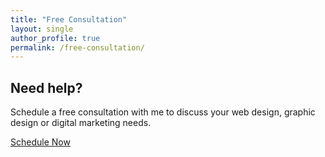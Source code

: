```yaml
---
title: "Free Consultation"
layout: single
author_profile: true
permalink: /free-consultation/
---
```


## Need help?
Schedule a free consultation with me to discuss your web design, graphic design or digital marketing needs.

<!-- Calendly link widget begin -->
<link href="https://assets.calendly.com/assets/external/widget.css" rel="stylesheet">
<script src="https://assets.calendly.com/assets/external/widget.js" type="text/javascript"></script>
<a href="" class="btn btn--info btn--x-large" onclick="Calendly.showPopupWidget('https://calendly.com/th3str4p/free-consultation');return false;">Schedule Now</a>
<!-- Calendly link widget end -->
